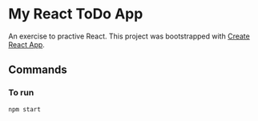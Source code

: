 # My React ToDo App

An exercise to practive React. This project was bootstrapped with [Create React App](https://github.com/facebook/create-react-app).
 
## Commands

### To run
`npm start`


